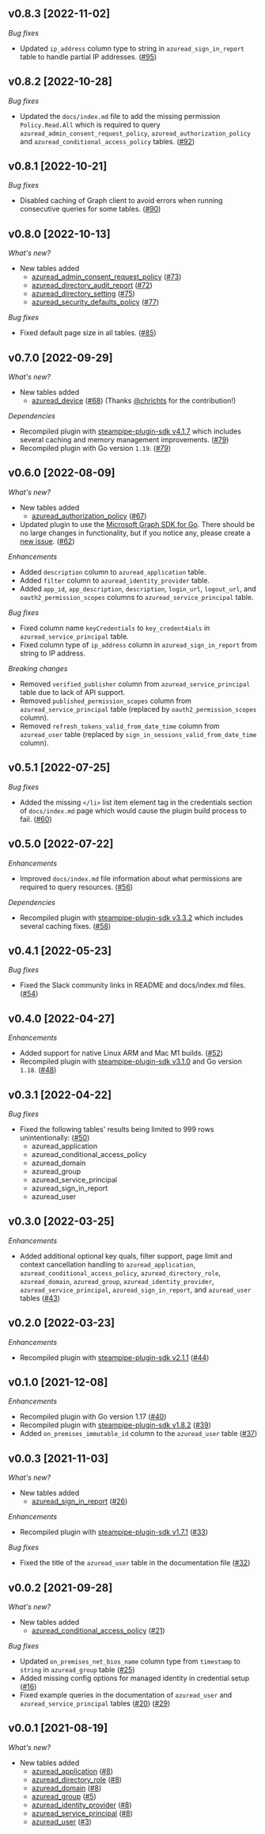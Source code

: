 ## v0.8.3 [2022-11-02]

_Bug fixes_

- Updated `ip_address` column type to string in `azuread_sign_in_report` table to handle partial IP addresses. ([#95](https://github.com/turbot/steampipe-plugin-azuread/pull/95))

## v0.8.2 [2022-10-28]

_Bug fixes_

- Updated the `docs/index.md` file to add the missing permission `Policy.Read.All` which is required to query `azuread_admin_consent_request_policy`, `azuread_authorization_policy` and `azuread_conditional_access_policy` tables. ([#92](https://github.com/turbot/steampipe-plugin-azuread/pull/92))

## v0.8.1 [2022-10-21]

_Bug fixes_

- Disabled caching of Graph client to avoid errors when running consecutive queries for some tables. ([#90](https://github.com/turbot/steampipe-plugin-azuread/pull/90))

## v0.8.0 [2022-10-13]

_What's new?_

- New tables added
  - [azuread_admin_consent_request_policy](https://hub.steampipe.io/plugins/turbot/azuread/tables/azuread_admin_consent_request_policy) ([#73](https://github.com/turbot/steampipe-plugin-azuread/pull/73))
  - [azuread_directory_audit_report](https://hub.steampipe.io/plugins/turbot/azuread/tables/azuread_directory_audit_report) ([#72](https://github.com/turbot/steampipe-plugin-azuread/pull/72))
  - [azuread_directory_setting](https://hub.steampipe.io/plugins/turbot/azuread/tables/azuread_directory_setting) ([#75](https://github.com/turbot/steampipe-plugin-azuread/pull/75))
  - [azuread_security_defaults_policy](https://hub.steampipe.io/plugins/turbot/azuread/tables/azuread_security_defaults_policy) ([#77](https://github.com/turbot/steampipe-plugin-azuread/pull/77))

_Bug fixes_

- Fixed default page size in all tables. ([#85](https://github.com/turbot/steampipe-plugin-azuread/pull/85))

## v0.7.0 [2022-09-29]

_What's new?_

- New tables added
  - [azuread_device](https://hub.steampipe.io/plugins/turbot/azuread/tables/azuread_device) ([#68](https://github.com/turbot/steampipe-plugin-azuread/pull/68)) (Thanks [@chrichts](https://github.com/chrichts) for the contribution!)

_Dependencies_

- Recompiled plugin with [steampipe-plugin-sdk v4.1.7](https://github.com/turbot/steampipe-plugin-sdk/blob/main/CHANGELOG.md#v417-2022-09-08) which includes several caching and memory management improvements. ([#79](https://github.com/turbot/steampipe-plugin-azuread/pull/79))
- Recompiled plugin with Go version `1.19`. ([#79](https://github.com/turbot/steampipe-plugin-azuread/pull/79))

## v0.6.0 [2022-08-09]

_What's new?_

- New tables added
  - [azuread_authorization_policy](https://hub.steampipe.io/plugins/turbot/azuread/tables/azuread_authorization_policy) ([#67](https://github.com/turbot/steampipe-plugin-azuread/pull/67))
- Updated plugin to use the [Microsoft Graph SDK for Go](https://github.com/microsoftgraph/msgraph-sdk-go). There should be no large changes in functionality, but if you notice any, please create a [new issue](https://github.com/turbot/steampipe-plugin-azuread/issues/new/choose). ([#62](https://github.com/turbot/steampipe-plugin-azuread/pull/62))

_Enhancements_

- Added `description` column to `azuread_application` table.
- Added `filter` column to `azuread_identity_provider` table.
- Added `app_id`, `app_description`, `description`, `login_url`, `logout_url`, and `oauth2_permission_scopes` columns to `azuread_service_principal` table.

_Bug fixes_

- Fixed column name `keyCredentials` to `key_credent4ials` in `azuread_service_principal` table.
- Fixed column type of `ip_address` column in `azuread_sign_in_report` from string to IP address.

_Breaking changes_

- Removed `verified_publisher` column from `azuread_service_principal` table due to lack of API support.
- Removed `published_permission_scopes` column from `azuread_service_principal` table (replaced by `oauth2_permission_scopes` column).
- Removed `refresh_tokens_valid_from_date_time` column from `azuread_user` table (replaced by `sign_in_sessions_valid_from_date_time` column).

## v0.5.1 [2022-07-25]

_Bug fixes_

- Added the missing `</li>` list item element tag in the credentials section of `docs/index.md` page which would cause the plugin build process to fail. ([#60](https://github.com/turbot/steampipe-plugin-azuread/pull/60))

## v0.5.0 [2022-07-22]

_Enhancements_

- Improved `docs/index.md` file information about what permissions are required to query resources. ([#56](https://github.com/turbot/steampipe-plugin-azuread/pull/56))

_Dependencies_

- Recompiled plugin with [steampipe-plugin-sdk v3.3.2](https://github.com/turbot/steampipe-plugin-sdk/blob/main/CHANGELOG.md#v332--2022-07-11) which includes several caching fixes. ([#58](https://github.com/turbot/steampipe-plugin-azuread/pull/58))

## v0.4.1 [2022-05-23]

_Bug fixes_

- Fixed the Slack community links in README and docs/index.md files. ([#54](https://github.com/turbot/steampipe-plugin-azuread/pull/54))

## v0.4.0 [2022-04-27]

_Enhancements_

- Added support for native Linux ARM and Mac M1 builds. ([#52](https://github.com/turbot/steampipe-plugin-azuread/pull/52))
- Recompiled plugin with [steampipe-plugin-sdk v3.1.0](https://github.com/turbot/steampipe-plugin-sdk/blob/main/CHANGELOG.md#v310--2022-03-30) and Go version `1.18`. ([#48](https://github.com/turbot/steampipe-plugin-azuread/pull/48))

## v0.3.1 [2022-04-22]

_Bug fixes_

- Fixed the following tables' results being limited to 999 rows unintentionally: ([#50](https://github.com/turbot/steampipe-plugin-azuread/pull/50))
  - azuread_application
  - azuread_conditional_access_policy
  - azuread_domain
  - azuread_group
  - azuread_service_principal
  - azuread_sign_in_report
  - azuread_user

## v0.3.0 [2022-03-25]

_Enhancements_

- Added additional optional key quals, filter support, page limit and context cancellation handling to `azuread_application`, `azuread_conditional_access_policy`, `azuread_directory_role`, `azuread_domain`, `azuread_group`, `azuread_identity_provider`, `azuread_service_principal`, `azuread_sign_in_report`, and `azuread_user` tables ([#43](https://github.com/turbot/steampipe-plugin-azuread/pull/43))

## v0.2.0 [2022-03-23]

_Enhancements_

- Recompiled plugin with [steampipe-plugin-sdk v2.1.1](https://github.com/turbot/steampipe-plugin-sdk/blob/main/CHANGELOG.md#v211--2022-03-10) ([#44](https://github.com/turbot/steampipe-plugin-azuread/pull/44))

## v0.1.0 [2021-12-08]

_Enhancements_

- Recompiled plugin with Go version 1.17 ([#40](https://github.com/turbot/steampipe-plugin-azuread/pull/40))
- Recompiled plugin with [steampipe-plugin-sdk v1.8.2](https://github.com/turbot/steampipe-plugin-sdk/blob/main/CHANGELOG.md#v182--2021-11-22) ([#39](https://github.com/turbot/steampipe-plugin-azuread/pull/39))
- Added `on_premises_immutable_id` column to the `azuread_user` table ([#37](https://github.com/turbot/steampipe-plugin-azuread/pull/37))

## v0.0.3 [2021-11-03]

_What's new?_

- New tables added
  - [azuread_sign_in_report](https://hub.steampipe.io/plugins/turbot/azuread/tables/azuread_sign_in_report) ([#26](https://github.com/turbot/steampipe-plugin-azuread/pull/26))

_Enhancements_

- Recompiled plugin with [steampipe-plugin-sdk v1.7.1](https://github.com/turbot/steampipe-plugin-sdk/blob/main/CHANGELOG.md#v171--2021-11-01) ([#33](https://github.com/turbot/steampipe-plugin-azuread/pull/33))

_Bug fixes_

- Fixed the title of the `azuread_user` table in the documentation file ([#32](https://github.com/turbot/steampipe-plugin-azuread/pull/32))

## v0.0.2 [2021-09-28]

_What's new?_

- New tables added
  - [azuread_conditional_access_policy](https://hub.steampipe.io/plugins/turbot/azuread/tables/azuread_conditional_access_policy) ([#21](https://github.com/turbot/steampipe-plugin-azuread/pull/21))

_Bug fixes_

- Updated `on_premises_net_bios_name` column type from `timestamp` to `string` in `azuread_group` table ([#25](https://github.com/turbot/steampipe-plugin-azuread/pull/25))
- Added missing config options for managed identity in credential setup ([#16](https://github.com/turbot/steampipe-plugin-azuread/pull/16))
- Fixed example queries in the documentation of `azuread_user` and `azuread_service_principal` tables ([#20](https://github.com/turbot/steampipe-plugin-azuread/pull/20)) ([#29](https://github.com/turbot/steampipe-plugin-azuread/pull/29))

## v0.0.1 [2021-08-19]

_What's new?_

- New tables added
  - [azuread_application](https://hub.steampipe.io/plugins/turbot/azuread/tables/azuread_application) ([#8](https://github.com/turbot/steampipe-plugin-azuread/pull/8))
  - [azuread_directory_role](https://hub.steampipe.io/plugins/turbot/azuread/tables/azuread_directory_role) ([#8](https://github.com/turbot/steampipe-plugin-azuread/pull/8))
  - [azuread_domain](https://hub.steampipe.io/plugins/turbot/azuread/tables/azuread_domain) ([#8](https://github.com/turbot/steampipe-plugin-azuread/pull/8))
  - [azuread_group](https://hub.steampipe.io/plugins/turbot/azuread/tables/azuread_group) ([#5](https://github.com/turbot/steampipe-plugin-azuread/pull/5))
  - [azuread_identity_provider](https://hub.steampipe.io/plugins/turbot/azuread/tables/azuread_identity_provider) ([#8](https://github.com/turbot/steampipe-plugin-azuread/pull/8))
  - [azuread_service_principal](https://hub.steampipe.io/plugins/turbot/azuread/tables/azuread_service_principal) ([#8](https://github.com/turbot/steampipe-plugin-azuread/pull/8))
  - [azuread_user](https://hub.steampipe.io/plugins/turbot/azuread/tables/azuread_user) ([#3](https://github.com/turbot/steampipe-plugin-azuread/pull/3))
